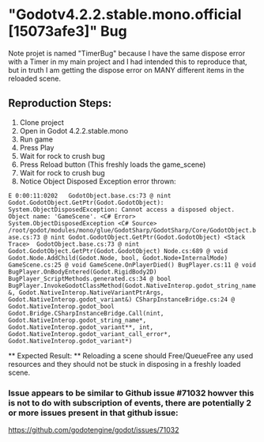 # "Godotv4.2.2.stable.mono.official [15073afe3]" Bug

Note projet is named "TimerBug" because I have the same dispose error with a Timer in my main project and I had intended this to reproduce that, but in truth I am getting the dispose error on MANY different items in the reloaded scene.

## Reproduction Steps:
1. Clone project
2. Open in Godot 4.2.2.stable.mono
3. Run game
4. Press Play
5. Wait for rock to crush bug
6. Press Reload button  (This freshly loads the game_scene)
7. Wait for rock to crush bug
8. Notice Object Disposed Exception error thrown:

`E 0:00:11:0202   GodotObject.base.cs:73 @ nint Godot.GodotObject.GetPtr(Godot.GodotObject): System.ObjectDisposedException: Cannot access a disposed object.
Object name: 'GameScene'.
  <C# Error>     System.ObjectDisposedException
  <C# Source>    /root/godot/modules/mono/glue/GodotSharp/GodotSharp/Core/GodotObject.base.cs:73 @ nint Godot.GodotObject.GetPtr(Godot.GodotObject)
  <Stack Trace>  GodotObject.base.cs:73 @ nint Godot.GodotObject.GetPtr(Godot.GodotObject)
                 Node.cs:689 @ void Godot.Node.AddChild(Godot.Node, bool, Godot.Node+InternalMode)
                 GameScene.cs:25 @ void GameScene.OnPlayerDied()
                 BugPlayer.cs:11 @ void BugPlayer.OnBodyEntered(Godot.RigidBody2D)
                 BugPlayer_ScriptMethods.generated.cs:34 @ bool BugPlayer.InvokeGodotClassMethod(Godot.NativeInterop.godot_string_name&, Godot.NativeInterop.NativeVariantPtrArgs, Godot.NativeInterop.godot_variant&)
                 CSharpInstanceBridge.cs:24 @ Godot.NativeInterop.godot_bool Godot.Bridge.CSharpInstanceBridge.Call(nint, Godot.NativeInterop.godot_string_name*, Godot.NativeInterop.godot_variant**, int, Godot.NativeInterop.godot_variant_call_error*, Godot.NativeInterop.godot_variant*)`

** Expected Result: **  Reloading a scene should Free/QueueFree any used resources and they should not be stuck in disposing in a freshly loaded scene.

### Issue appears to be similar to Github issue #71032 howver this is not to do with subscription of events, there are potentially 2 or more issues present in that github issue:
https://github.com/godotengine/godot/issues/71032
